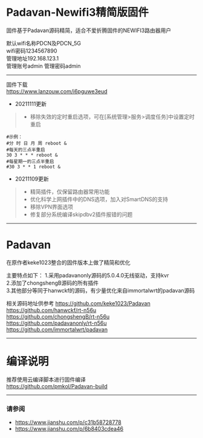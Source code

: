 # Padavan-Newifi3精简版固件
固件基于Padavan源码精简，适合不爱折腾固件的NEWIFI3路由器用户

默认wifi名称PDCN及PDCN_5G  
wifi密码1234567890  
管理地址192.168.123.1  
管理账号admin
管理密码admin 
***

固件下载  
https://www.lanzouw.com/i6pguwe3eud

- 20211111更新
>- 移除失效的定时重启选项，可在[系统管理>服务>调度任务]中设置定时重启
```shell
#示例：
#分 时 日 月 周 reboot &
#每天的三点半重启
30 3 * * * reboot &
#每星期一的三点半重启
#30 3 * * 1 reboot &
```
- 20211109更新
>- 精简插件，仅保留路由器常用功能  
>- 优化科学上网插件中的DNS选项，加入对SmartDNS的支持
>- 移除VPN界面选项
>- 修复部分系统编译skipdbv2插件报错的问题

***

# Padavan
在原作者keke1023整合的固件版本上做了精简和优化

主要特点如下：
1.采用padavanonly源码的5.0.4.0无线驱动，支持kvr  
2.添加了chongshengB源码的所有插件  
3.其他部分等同于hanwckf的源码，有少量优化来自immortalwrt的padavan源码
  
相关源码地址供参考
https://github.com/keke1023/Padavan
https://github.com/hanwckf/rt-n56u  
https://github.com/chongshengB/rt-n56u  
https://github.com/padavanonly/rt-n56u  
https://github.com/immortalwrt/padavan  

***

# 编译说明
推荐使用云编译脚本进行固件编译  
https://github.com/pmkol/Padavan-build

***

### 请参阅 ###
- https://www.jianshu.com/p/c31b58728778
- https://www.jianshu.com/p/6b8403cdea46
